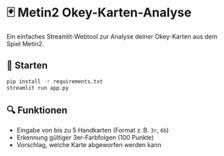 
# 🃏 Metin2 Okey-Karten-Analyse

Ein einfaches Streamlit-Webtool zur Analyse deiner Okey-Karten aus dem Spiel Metin2.

## 🚀 Starten

```bash
pip install -r requirements.txt
streamlit run app.py
```

## 🔍 Funktionen
- Eingabe von bis zu 5 Handkarten (Format z. B. `3r`, `6b`)
- Erkennung gültiger 3er-Farbfolgen (100 Punkte)
- Vorschlag, welche Karte abgeworfen werden kann
